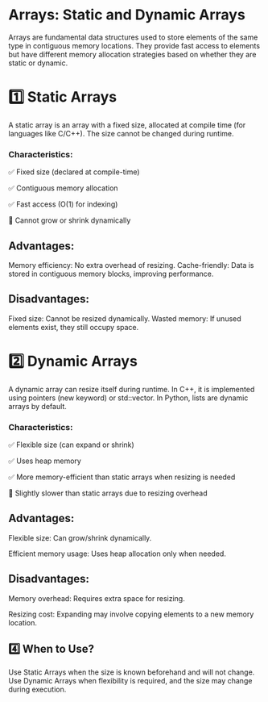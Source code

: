 # **Arrays: Static and Dynamic Arrays**

Arrays are fundamental data structures used to store elements of the same type in contiguous memory locations. They provide fast access to elements but have different memory allocation strategies based on whether they are static or dynamic.

#    **1️⃣ Static Arrays**

A static array is an array with a fixed size, allocated at compile time (for languages like C/C++). The size cannot be changed during runtime.

### **Characteristics:**

✅ Fixed size (declared at compile-time)

✅ Contiguous memory allocation

✅ Fast access (O(1) for indexing)

🚫 Cannot grow or shrink dynamically


## **Advantages:**

Memory efficiency: No extra overhead of resizing.
Cache-friendly: Data is stored in contiguous memory blocks, improving performance.

## **Disadvantages:**

Fixed size: Cannot be resized dynamically.
Wasted memory: If unused elements exist, they still occupy space.

#  **2️⃣ Dynamic Arrays**


A dynamic array can resize itself during runtime. In C++, it is implemented using pointers (new keyword) or std::vector. In Python, lists are dynamic arrays by default.

### **Characteristics:**

✅ Flexible size (can expand or shrink)

✅ Uses heap memory

✅ More memory-efficient than static arrays when resizing is needed

🚫 Slightly slower than static arrays due to resizing overhead


## **Advantages:**

Flexible size: Can grow/shrink dynamically.

Efficient memory usage: Uses heap allocation only when needed.

## **Disadvantages:**

Memory overhead: Requires extra space for resizing.

Resizing cost: Expanding may involve copying elements to a new memory location.


## **4️⃣ When to Use?**


Use Static Arrays when the size is known beforehand and will not change.
Use Dynamic Arrays when flexibility is required, and the size may change during execution.